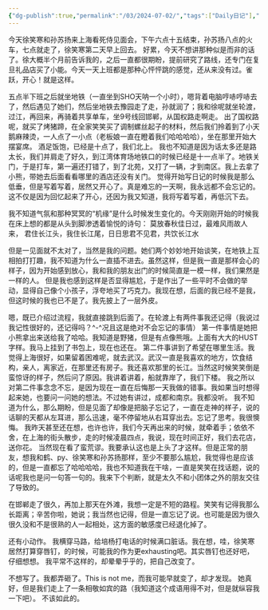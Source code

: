 ```yaml
---
{"dg-publish":true,"permalink":"/03/2024-07-02/","tags":["Daily日记"],"noteIcon":"","created":"2025-01-31T00:35","updated":"2025-07-01T13:38"}
---
```


今天徐笑寒和孙苏扬来上海看死侍见面会，下午六点十五结束，孙苏扬八点的火车，七点就走了，徐笑寒第二天早上回去。
好累，今天不想讲那种似是而非的话了。徐大概半个月前告诉我的，之后一直都很期盼，提前研究了路线，还专门在复旦礼品店买了小能。今天一天上班都是那种心怦怦跳的感觉，还从来没有过。雀跃，开心！就是这样。

五点半下班之后就坐地铁（一直坐到SHO天呐一个小时），嗯背着电脑哼哧哼哧去了，然后遇见了她们，然后坐地铁去豫园走了走，孙就润了；我和徐呢就坐轮渡，过江，再回来，再骑着共享单车，坐9号线回邯郸，从国权路走啊走。
出了国权路呢，就买了烤猪蹄，在全家笑笑买了调制螺丝起子的材料，然后我们拎着到了小天鹅麻辣烫，一人点了一小点（老板娘一直在瞪着我们哈哈哈哈），坐在那里开始大摆宴席。
酒足饭饱，已经是十点了，我们北上。
我也不知道是因为话太多还是路太长，我们并肩走了好久，到江湾体育场地铁口的时候已经是十一点半了。地铁关门，于是打车，第一遍还打错了，到了北苑，又打了一辆，才到南区。我上去拿了小熊，带她去后面看看哪里的酒店还没有关门。
觉得开始写日记的时候我是那么低垂，但是写着写着，居然又开心了。真是难忘的一天啊，我永远都不会忘记的。这不仅是因为回忆起来了开心，还因为我又知道，我将写着写着，再低沉下去。

我不知道气氛和那种冥冥的“机缘”是什么时候发生变化的。今天刚刚开始的时候我在床上想的都是从头到脚渗透着愉悦的诗句：
莫放春秋佳日过，最难风雨故人来，
君住长江头，我住长江尾，日日思君不见君，共饮长江水

但是一见面就不太对了，当然是我的问题。她们两个妙妙地开始谈笑，在地铁上互相拍打打趣，我不知道为什么一直插不进去。虽然这样，但是我一直是那样会心的样子，因为开始感到放心，我和我的朋友出门的时候简直是一模一样，我们果然是一样的人。
但是我也感到这样是否显得尴尬，于是作出了一些平时不会做的举动，显得自己像个小孩子，浮夸地买了巧克力。我现在想，后面的我已经不是我，但这时候的我也已不是了。我先披上了一层外皮。

嗯，既已介绍过流程，我就直接跳到后面了。在轮渡上有两件事我还记得（我说过我记性很好的，还记得吗？^-^况且这是绝对不会忘记的事情）
第一件事情是她把小熊拿出来送给我了哈哈。我知道是野猪，但是有点像熊哦。上面有大大的HUST字样。我马上挂到了书包上，现在也还在。
第二件事讲到了希望在哪里生活。我觉得上海很好，如果留着困难呢，就去武汉。武汉一直是我喜欢的地方，饮食结构，亲人，离家近，在那里还有房子。我还喜欢那里的长江。当然这时候笑笑倒是蛮惊讶的样子，然后问了原因。我讲着讲着，船就靠岸了，我们下楼。
我之所以对第二件事念念不忘，是因为现在一直在后悔那一天我做的错事。我如果当时想得起来她，也要问一问她的想法。不过她有讲过，成都和南京。我都没听。
我不知道为什么，那么期盼，但是见面了却像是把脑子忘记了，一直在走神的样子，说的话聊的天都从左耳进，那么迅速，毫不停留地从右耳穿出去。忘记了思考。我很懊悔。
我昨天甚至还在想，也许也许，我们今天再出来的时候，就牵着手；依依不舍，在上海的街头散步，走的时候凌晨四点，我说，现在时间正好，我们去花店，送你花。
当然现在看了蛮荒谬。我要承认这也是上头了才这样。但是正常的朋友，想我和鹤、py、徐笑寒和孙苏扬那样，至少不要那么尴尬，我觉得也是应该的，但是一直都忘了哈哈哈哈，我也不知道我在干啥，一直是笑笑在找话题，说的话呢我也是问一句答一句的。我来下个判断，就是太久不和小团体之外的朋友交往了导致的。

在邯郸走了很久，再加上那天在外滩，我想一定是不短的路程。笑笑有记得我那么长距离；辛苦你啦，她说；我当然也记得，但是一直忘记了说。也可能是因为很久很久没和不是很熟的人一起相处，这方面的敏感度已经退化掉了。

还有小动作。
我横穿马路，给培杨打电话的时候满口脏话。我在想，哇，徐笑寒居然打算穿唇钉，的时候，可能我的作为更exhausting吧。其实唇钉也还好吧，仔细想想。
我平常不这样的，却晕晕乎乎的，把自己改变了。

不想写了。我都弄砸了。This is not me，而我可能早就变了，却才发现。
她真好，但是我们走上了一条相敬如宾的路（我知道这个成语用得不对，但是就纵容我一下吧）。
不该如此的。
